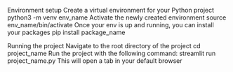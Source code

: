 Environment setup
Create a virtual environment for your Python project
python3 -m venv env_name
Activate the newly created environment
source env_name/bin/activate
Once your env is up and running, you can install your packages
pip install package_name

Running the project
Navigate to the root directory of the project
cd project_name
Run the project with the following command: streamlit run project_name.py
This will open a tab in your default browser
